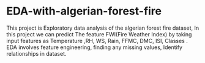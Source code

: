 # EDA-with-algerian-forest-fire
This project is Exploratory data analysis of the algerian forest fire dataset, In this project we can predict The feature FWI(Fire Weather Index) by taking input features as Temperature ,RH, WS, Rain, FFMC, DMC, ISI, Classes . EDA involves feature engineering, finding  any missing values, Identify relationships in dataset.

